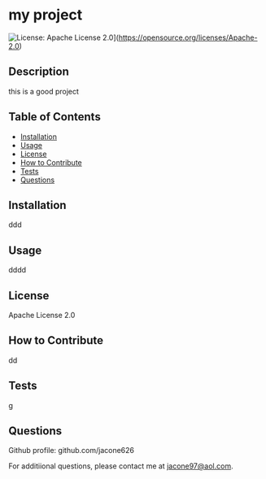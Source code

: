 # my project
![License: Apache License 2.0](https://img.shields.io/badge/License-Apache_2.0-blue.svg)](https://opensource.org/licenses/Apache-2.0)

## Description
  
this is a good project
  
## Table of Contents 
  
- [Installation](#installation)
- [Usage](#usage)
- [License](#license)
- [How to Contribute](#how-to-contribute)
- [Tests](#tests)
- [Questions](#questions)
  
## Installation
  
ddd
  
## Usage
  
dddd
  
## License
  
Apache License 2.0
  
## How to Contribute
  
dd
  
## Tests
  
g
  
## Questions

Github profile: github.com/jacone626

For additiional questions, please contact me at jacone97@aol.com.

